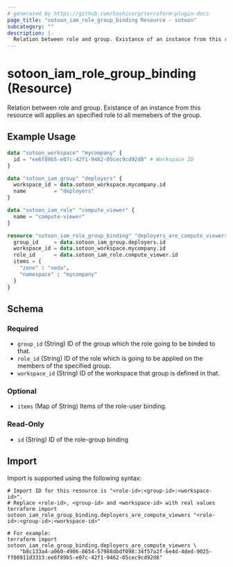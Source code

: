 ```yaml
---
# generated by https://github.com/hashicorp/terraform-plugin-docs
page_title: "sotoon_iam_role_group_binding Resource - sotoon"
subcategory: ""
description: |-
  Relation between role and group. Existance of an instance from this resource will applies an specified role to all memebers of the group.
---
```


# sotoon_iam_role_group_binding (Resource)

Relation between role and group. Existance of an instance from this resource will applies an specified role to all memebers of the group.

## Example Usage

```terraform
data "sotoon_workspace" "mycompany" {
  id = "ee6f89b5-e07c-42f1-9462-05cec9cd92d8" # Workspace ID
}

data "sotoon_iam_group" "deployers" {
  workspace_id = data.sotoon_workspace.mycompany.id
  name         = "deployers"
}

data "sotoon_iam_role" "compute_viewer" {
  name = "compute-viewer"
}

resource "sotoon_iam_role_group_binding" "deployers_are_compute_viewers" {
  group_id     = data.sotoon_iam_group.deployers.id
  workspace_id = data.sotoon_workspace.mycompany.id
  role_id      = data.sotoon_iam_role.compute_viewer.id
  items = {
    "zone" : "neda",
    "namespace" : "mycompany"
  }
}
```

<!-- schema generated by tfplugindocs -->
## Schema

### Required

- `group_id` (String) ID of the group which the role going to be binded to that.
- `role_id` (String) ID of the role which is going to be applied on the members of the specified group.
- `workspace_id` (String) ID of the workspace that group is defined in that.

### Optional

- `items` (Map of String) Items of the role-user binding.

### Read-Only

- `id` (String) ID of the role-group binding

## Import

Import is supported using the following syntax:

```shell
# Import ID for this resource is "<role-id>:<group-id>:<workspace-id>".
# Replace <role-id>, <group-id> and <workspace-id> with real values
terraform import sotoon_iam_role_group_binding.deployers_are_compute_viewers "<role-id>:<group-id>:<workspace-id>"

# For example:
terraform import sotoon_iam_role_group_binding.deployers_are_compute_viewers \
    "b8c133a4-a060-4906-8654-57988dbdf098:34f57a2f-6e4d-4ded-9025-ff00911d3313:ee6f89b5-e07c-42f1-9462-05cec9cd92d8"
```
